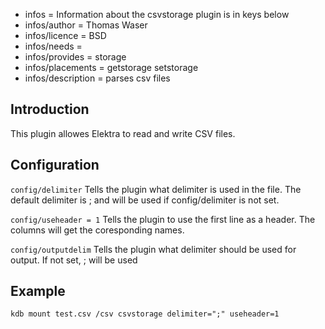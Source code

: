 - infos = Information about the csvstorage plugin is in keys below
- infos/author = Thomas Waser
- infos/licence = BSD
- infos/needs =
- infos/provides = storage
- infos/placements = getstorage setstorage
- infos/description = parses csv files

## Introduction ##

This plugin allowes Elektra to read and write CSV files.

## Configuration ##

`config/delimiter`
Tells the plugin what delimiter is used in the file.
The default delimiter is ; and will be used if config/delimiter is not set.

`config/useheader = 1`
Tells the plugin to use the first line as a header. The columns will get the
coresponding names.

`config/outputdelim`
Tells the plugin what delimiter should be used for output.
If not set, ; will be used

## Example ##

`kdb mount test.csv /csv csvstorage delimiter=";" useheader=1`


